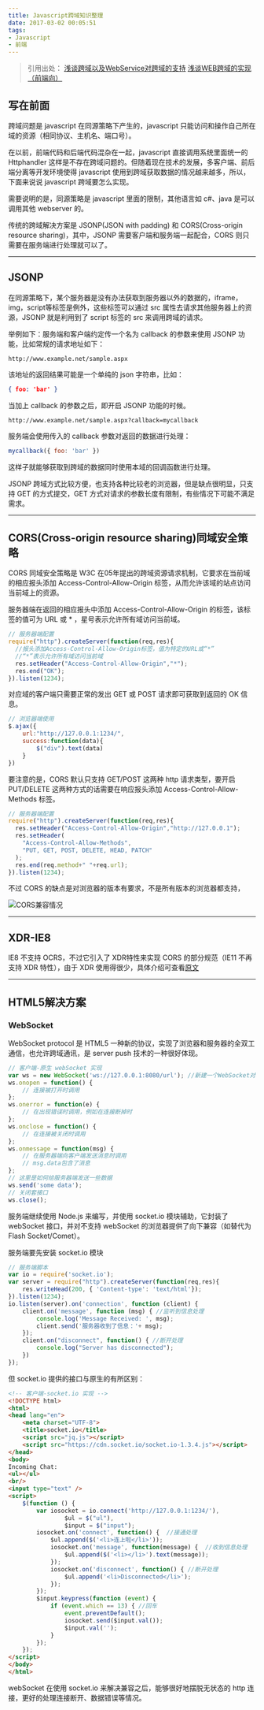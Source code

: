 ```yaml
---
title: Javascript跨域知识整理
date: 2017-03-02 00:05:51
tags:
- Javascript
- 前端
---
```


> 引用出处：
> [浅谈跨域以及WebService对跨域的支持](http://www.cnblogs.com/yangecnu/p/introduce-cross-domain.html)
> [浅谈WEB跨域的实现（前端向）](http://www.cnblogs.com/vajoy/p/4295825.html)

<!-- more -->

## 写在前面

跨域问题是 javascript 在同源策略下产生的，javascript 只能访问和操作自己所在域的资源（相同协议、主机名、端口号）。

在以前，前端代码和后端代码混杂在一起，javascript 直接调用系统里面统一的 Httphandler 这样是不存在跨域问题的。但随着现在技术的发展，多客户端、前后端分离等开发环境使得 javascript 使用到跨域获取数据的情况越来越多，所以，下面来说说 javascript 跨域要怎么实现。

需要说明的是，同源策略是 javascript 里面的限制，其他语言如 c#、java 是可以调用其他 webserver 的。

传统的跨域解决方案是 JSONP(JSON with padding) 和 CORS(Cross-origin resource sharing)，其中，JSONP 需要客户端和服务端一起配合，CORS 则只需要在服务端进行处理就可以了。

---

## JSONP

在同源策略下，某个服务器是没有办法获取到服务器以外的数据的，iframe，img，script等标签是例外，这些标签可以通过 src 属性去请求其他服务器上的资源，JSONP 就是利用到了 script 标签的 src 来调用跨域的请求。

举例如下：服务端和客户端约定传一个名为 callback 的参数来使用 JSONP 功能，比如常规的请求地址如下：

```
http://www.example.net/sample.aspx
```

该地址的返回结果可能是一个单纯的 json 字符串，比如：

```json
{ foo: 'bar' }
```

当加上 callback 的参数之后，即开启 JSONP 功能的时候。

```
http://www.example.net/sample.aspx?callback=mycallback
```

服务端会使用传入的 callback 参数对返回的数据进行处理：

```javascript
mycallback({ foo: 'bar' })
```

这样子就能够获取到跨域的数据同时使用本域的回调函数进行处理。

JSONP 跨域方式比较方便，也支持各种比较老的浏览器，但是缺点很明显，只支持 GET 的方式提交，GET 方式对请求的参数长度有限制，有些情况下可能不满足需求。

---

## CORS(Cross-origin resource sharing)同域安全策略

CORS 同域安全策略是 W3C 在05年提出的跨域资源请求机制，它要求在当前域的相应报头添加 Access-Control-Allow-Origin 标签，从而允许该域的站点访问当前域上的资源。

服务器端在返回的相应报头中添加 Access-Control-Allow-Origin 的标签，该标签的值可为 URL 或 * ，星号表示允许所有域访问当前域。

```javascript
// 服务器端配置
require("http").createServer(function(req,res){
  //报头添加Access-Control-Allow-Origin标签，值为特定的URL或“*”
  //“*”表示允许所有域访问当前域
  res.setHeader("Access-Control-Allow-Origin","*");  
  res.end("OK");
}).listen(1234);
```

对应域的客户端只需要正常的发出 GET 或 POST 请求即可获取到返回的 OK 信息。

```javascript
// 浏览器端使用
$.ajax({
    url:"http://127.0.0.1:1234/",
    success:function(data){
        $("div").text(data)
    }
})
```

要注意的是，CORS 默认只支持 GET/POST 这两种 http 请求类型，要开启 PUT/DELETE 这两种方式的话需要在响应报头添加 Access-Control-Allow-Methods 标签。

```javascript
// 服务器端配置
require("http").createServer(function(req,res){
  res.setHeader("Access-Control-Allow-Origin","http://127.0.0.1");
  res.setHeader(
    "Access-Control-Allow-Methods",
    "PUT, GET, POST, DELETE, HEAD, PATCH"
  );
  res.end(req.method+" "+req.url);
}).listen(1234);
```

不过 CORS 的缺点是对浏览器的版本有要求，不是所有版本的浏览器都支持，

![CORS兼容情况](/311221165148630.jpg "CORS兼容情况")

---

## XDR-IE8

IE8 不支持 OCRS，不过它引入了 XDR特性来实现 CORS 的部分规范（IE11 不再支持 XDR 特性），由于 XDR 使用得很少，具体介绍可查看[原文](http://www.cnblogs.com/vajoy/p/4295825.html#it2)

---

## HTML5解决方案

### WebSocket

WebSocket protocol 是 HTML5 一种新的协议，实现了浏览器和服务器的全双工通信，也允许跨域通讯，是 server push 技术的一种很好体现。

```javascript
// 客户端-原生 webSocket 实现
var ws = new WebSocket('ws://127.0.0.1:8080/url'); //新建一个WebSocket对象，注意服务器端的协议必须为“ws://”或“wss://”，其中ws开头是普通的websocket连接，wss是安全的websocket连接，类似于https。
ws.onopen = function() {
    // 连接被打开时调用
};
ws.onerror = function(e) {
    // 在出现错误时调用，例如在连接断掉时
};
ws.onclose = function() {
    // 在连接被关闭时调用
};
ws.onmessage = function(msg) {
    // 在服务器端向客户端发送消息时调用
    // msg.data包含了消息
};
// 这里是如何给服务器端发送一些数据
ws.send('some data');
// 关闭套接口
ws.close();
```

服务端继续使用 Node.js 来编写，并使用 socket.io 模块辅助，它封装了 webSocket 接口，并对不支持 webSocket 的浏览器提供了向下兼容（如替代为 Flash Socket/Comet）。

服务端要先安装 socket.io 模块

```javascript
// 服务端脚本
var io = require('socket.io');
var server = require("http").createServer(function(req,res){
    res.writeHead(200, { 'Content-type': 'text/html'});
}).listen(1234);
io.listen(server).on('connection', function (client) {
    client.on('message', function (msg) { //监听到信息处理
        console.log('Message Received: ', msg);
        client.send('服务器收到了信息：'+ msg);
    });
    client.on("disconnect", function() { //断开处理
        console.log("Server has disconnected");
    })
});
```

但 socket.io 提供的接口与原生的有所区别：

```html
<!-- 客户端-socket.io 实现 -->
<!DOCTYPE html>
<html>
<head lang="en">
    <meta charset="UTF-8">
    <title>socket.io</title>
    <script src="jq.js"></script>
    <script src="https://cdn.socket.io/socket.io-1.3.4.js"></script>
</head>
<body>
Incoming Chat:
<ul></ul>
<br/>
<input type="text" />
<script>
    $(function () {
        var iosocket = io.connect('http://127.0.0.1:1234/'),
                $ul = $("ul"),
                $input = $("input");
        iosocket.on('connect', function() {  //接通处理
            $ul.append($('<li>连上啦</li>'));
            iosocket.on('message', function(message) {  //收到信息处理
                $ul.append($('<li></li>').text(message));
            });
            iosocket.on('disconnect', function() { //断开处理
                $ul.append('<li>Disconnected</li>');
            });
        });
        $input.keypress(function (event) {
            if (event.which == 13) { //回车
                event.preventDefault();
                iosocket.send($input.val());
                $input.val('');
            }
        });
    });
</script>
</body>
</html>
```

webSocket 在使用 socket.io 来解决兼容之后，能够很好地摆脱无状态的 http 连接，更好的处理连接断开、数据错误等情况。
